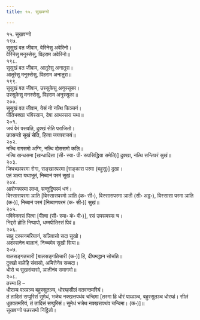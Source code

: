 ```yaml
---
title: १५. सुखवग्गो

---
```

१५. सुखवग्गो  
१९७.  
सुसुखं वत जीवाम, वेरिनेसु अवेरिनो।  
वेरिनेसु मनुस्सेसु, विहराम अवेरिनो॥  
१९८.  
सुसुखं वत जीवाम, आतुरेसु अनातुरा।  
आतुरेसु मनुस्सेसु, विहराम अनातुरा॥  
१९९.  
सुसुखं वत जीवाम, उस्सुकेसु अनुस्सुका।  
उस्सुकेसु मनस्सेसु, विहराम अनुस्सुका॥  
२००.  
सुसुखं वत जीवाम, येसं नो नत्थि किञ्चनं।  
पीतिभक्खा भविस्साम, देवा आभस्सरा यथा॥  
२०१.  
जयं वेरं पसवति, दुक्खं सेति पराजितो।  
उपसन्तो सुखं सेति, हित्वा जयपराजयं॥  
२०२.  
नत्थि रागसमो अग्गि, नत्थि दोससमो कलि।  
नत्थि खन्धसमा [खन्धादिसा (सी॰ स्या॰ पी॰ रूपसिद्धिया समेति)] दुक्खा, नत्थि सन्तिपरं सुखं॥  
२०३.  
जिघच्छापरमा रोगा, सङ्खारपरमा [सङ्कारा परमा (बहूसु)] दुखा।  
एतं ञत्वा यथाभूतं, निब्बानं परमं सुखं॥  
२०४.  
आरोग्यपरमा लाभा, सन्तुट्ठिपरमं धनं।  
विस्सासपरमा ञाति [विस्सासपरमो ञाति (क॰ सी॰), विस्सासपरमा ञाती (सी॰ अट्ठ॰), विस्सासा परमा ञाति (क॰)], निब्बानं परमं [निब्बाणपरमं (क॰ सी॰)] सुखं॥  
२०५.  
पविवेकरसं पित्वा [पीत्वा (सी॰ स्या॰ कं॰ पी॰)], रसं उपसमस्स च।  
निद्दरो होति निप्पापो, धम्मपीतिरसं पिवं॥  
२०६.  
साहु दस्सनमरियानं, सन्निवासो सदा सुखो।  
अदस्सनेन बालानं, निच्चमेव सुखी सिया॥  
२०७.  
बालसङ्गतचारी [बालसङ्गतिचारी (क॰)] हि, दीघमद्धान सोचति।  
दुक्खो बालेहि संवासो, अमित्तेनेव सब्बदा।  
धीरो च सुखसंवासो, ञातीनंव समागमो॥  
२०८.  
तस्मा हि –  
धीरञ्च पञ्ञञ्च बहुस्सुतञ्च, धोरय्हसीलं वतवन्तमरियं।  
तं तादिसं सप्पुरिसं सुमेधं, भजेथ नक्खत्तपथंव चन्दिमा [तस्मा हि धीरं पञ्ञञ्च, बहुस्सुतञ्च धोरय्हं। सीलं धुतवतमरियं, तं तादिसं सप्पुरिसं। सुमेधं भजेथ नक्खत्तपथंव चन्दिमा। (क॰)]॥  
सुखवग्गो पन्नरसमो निट्ठितो।  